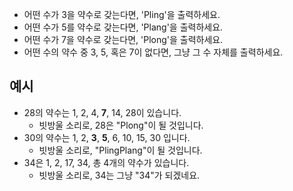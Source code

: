 - 어떤 수가 3을 약수로 갖는다면, 'Pling'을 출력하세요.
- 어떤 수가 5를 약수로 갖는다면, 'Plang'을 출력하세요.
- 어떤 수가 7을 약수로 갖는다면, 'Plong'을 출력하세요.
- 어떤 수의 약수 중 3, 5, 혹은 7이 없다면, 그냥 그 수 자체를 출력하세요.

## 예시

- 28의 약수는 1, 2, 4, **7**, 14, 28이 있습니다.
  - 빗방울 소리로, 28은 "Plong"이 될 것입니다.
- 30의 약수는 1, 2, **3**, **5**, 6, 10, 15, 30 입니다.
  - 빗방울 소리로, "PlingPlang"이 될 것입니다.
- 34은 1, 2, 17, 34, 총 4개의 약수가 있습니다.
  - 빗방울 소리로, 34는 그냥 "34"가 되겠네요.
